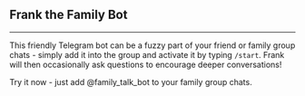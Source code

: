 ## Frank the Family Bot

---

This friendly Telegram bot can be a fuzzy part of your friend or family group chats - simply add it into the group and activate it by typing `/start`. Frank will then occasionally ask questions to encourage deeper conversations!

Try it now - just add @family_talk_bot to your family group chats.
